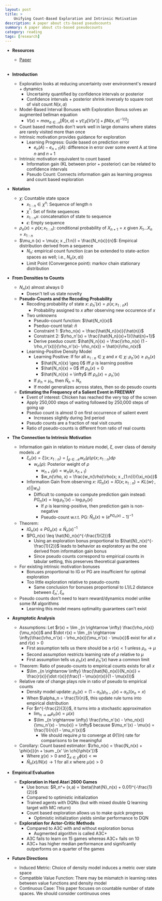 ```yaml
---
layout: post
title: >
    Unifying Count-Based Exploration and Intrinsic Motivation
description: A paper about cts-based pseudocounts
summary: A paper about cts-based pseudocounts
category: reading
tags: [research]
---
```


* **Resources**
    - [Paper](https://arxiv.org/abs/1606.01868)
<br><br/>

* **Introduction**
    * Exploration looks at reducing uncertainty over environment's reward + dynamics
        * Uncertainty quantified by confidence intervals or posterior
        * Confidence intervals + posterior shrink inversely to square root of visit count $N(x,a)$
    * Model-Based Interval Bonuses with Exploration Bonus solves an augmented bellman equation
        * $V(x) = max _{a \in \mathcal{A}}[\hat{R}(x,a) + \gamma \mathbb{E} _{\hat{P}}[V(x')] + \beta N(x,a)^{- 1/2}]$
    * Count based methods don't work well in large domains where states are rarely visited more than once
    * Intrinsic motivation provides guidance for exploration
        * Learning Progress: Guide based on prediction error
            * $e_n(A) - e _{n+1}(A)$: difference in error over some event A at time $n$ and $n+1$
    * Intrinsic motivation equivalent to count based
        * Information gain (KL between prior + posterior) can be related to confidence intervals
        * Pseudo Count: Connects information gain as learning progress and count based exploration
* **Notation**
    * $\chi$: Countable state space
        * $x _{1:n} \in \chi^n$: Sequence of length n
        * $\chi^\ast$: Set of finite sequences
        * $x _{1:n}x$: concatenation of state to sequence
        * $\epsilon$: Empty sequence
    * $\rho_n (x) = \rho(x; x _{1:n})$: conditional probability of $X _{n+1} = x$ given $X_1 \dots X_n = x _{1:n}$
    * $\mu_n (x) = \mu(x; x _{1:n}) = \frac{N_n(x)}{n}$: Empirical distribution derived from a sequence
        * $N_n$: empirical count function (can be extended to state-action spaces as well; i.e., $N_n(x,a)$)
        * Limit Point (Convergence point): markov chain stationary distribution 
* **From Densities to Counts**
    * $N_n(x)$ almost always 0
        * Doesn't tell us state novelty
    * **Pseudo-Counts and the Recoding Probability**
        * Recoding probability of state $x$: $\rho_n'(x) = \rho(x; x _{1:n}x)$
            * Probability assigned to $x$ after observing new occurence of $x$
        * Two unknowns
            * Pseudo-count function: $\hat{N_n}(x)$
            * Pseduo-count total: $\hat{n}$
            * Constraint 1: $\rho_n(x) = \frac{\hat{N_n}(x)}{\hat{n}}$
            * Constraint 2: $\rho_n'(x) = \frac{\hat{N_n}(x)+1}{\hat{n}+1}$
            * Derive pseduo count: $\hat{N_n}(x) = \frac{\rho_n(x) (1 - \rho_n'(x))}{\rho_n'(x)- \rho_n(x)} = \hat{n}\rho_n(x)$
        * Learning-Positive Density Model
            * Learning Positive: If for all $x _{1:n} \in \chi$ and $x \in \chi$: $\rho_n'(x) \geq \rho_n(x)$
                * $\hat{N_n}(x) \geq 0$ iff $\rho$ is learning positive
                * $\hat{N_n}(x) = 0$ iff $\rho_n(x) = 0$
                * $\hat{N_n}(x) = \infty$ iff $\rho_n(x) = \rho_n'(x)$
            * If $\rho_n = \mu_n$, then $\hat{N}_n = N_n$
            * If model generalizes across states, then so do pesudo counts
    * **Estimating the Frequency of a Salient Event in FREEWAY**
        * Event of interest: Chicken has reached the very top of the screen
        * Apply 250,000 steps of waiting followed by 250,000 steps of going up
        * Pseduo count is almost 0 on first occurrence of salient event
            * Increases slightly during 3rd period
        * Pseudo counts are a fraction of real visit counts
        * Ratio of pseudo-counts is different from ratio of real counts
* **The Connection to Intrinsic Motivation**
    * Information gain in relation to mixture model, $\xi$, over class of density models $\mathcal{M}$
        * $\xi_n(x) = \xi(x; x _{1:n}) = \int _{\rho \in \mathcal{M}} w_n(\rho) \rho(x; x _{1:n})d \rho$
            * $w_n(\rho)$: Posterior weight of $\rho$
                * $w _{n+1}(\rho) = w_n(\rho, x _{n+1})$
                * $w_n(\rho, x) = \frac{w_n(\rho)\rho(x; x _{1:n})}{\xi_n(x)}$
        * Information Gain from observing $x$: $IG_n(x) = IG(x; x _{1:n}) = KL(w(\cdot, x) \vert \vert w_n)$
            * Difficult to compute so compute prediction gain instead: $PG_n(x) = \log \rho_n'(x) - \log \rho_n(x)$
                * If $\rho$ is learning-positive, then prediction gain is non-negative
                * Pseudo-count w.r.t. PG: $\hat{N}_n(x) \approx (e^{PG_n(x)} -1)^{-1}$
    * Theorem: 
        * $IG_n(x) \leq PG_n(x) \leq \hat{N}_n(x)^{-1}$ 
        * $PG_n(x) \leq \hat{N}_n(x)^{-\frac{1}{2}}$
            * Using an exploration bonus proportional to $\hat{N}_n(x)^{-\frac{1}{2}}$ leads to behavior as exploratory as the one derived from information gain bonus
            * Since pseudo counts correspond to empirical counts in tabular setting, this preserves theoretical guarantees
    * For existing intrinsic motivation bonuses
        * Bonuses proportional to IG or PG are insufficient for optimal exploration
        * Too little exploration relative to pseudo-counts
            * Same conclusion for bonuses proportional to L1/L2 distance between $\xi_n', \xi_n$
    * Pseudo counts don't need to learn reward/dynamics model unlike some IM algorithms
        * Learning this model means optimality guarantees can't exist 
* **Asymptotic Analysis**
    * Assumptions: Let $r(x) = \lim _{n \rightarrow \infty} \frac{\rho_n(x)}{\mu_n(x)}$ and $\dot r(x) = \lim _{n \rightarrow \infty}\frac{\rho_n'(x) - \rho_n(x)}{\mu_n'(x) - \mu(x)}$ exist for all $x$ and $\dot r(x) > 0$
        * First assumption tells us there should be a $r(x) < 1$ unless $\rho_n \rightarrow \mu$
        * Second assumption restricts learning rate of $\rho$ relative to $\mu$
        * First assumption tells us $\rho_n(x)$ and $\rho_n'(x)$ have a common limit
    * Theorem: Ratio of pseudo-counts to empirical counts exists for all $x$
        * $\lim _{n \rightarrow \infty} \frac{\hat{N}_n(x)}{N_n(x)} = \frac{r(x)}{\dot r(x)}(\frac{1 - \mu(x)r(x)}{1 - \mu(x)})$
    * Relative rate of change plays role in ratio of pseudo to empirical counts
        * Density model update: $\rho_n(x) = (1 - \alpha_n)\rho _{n-1}(x) + \alpha_n \mathbb{I}(x_n = x)$
        * When $\alpha_n = \frac{1}{n}$, this update rule turns into empirical distribution
        * For $n^{-\frac{2}{3}}$, it turns into a stochastic approximation
            * $\lim _{n \rightarrow \infty} \rho_n(x) = \mu(x)$
            * $\lim _{n \rightarrow \infty} \frac{\rho_n'(x) - \rho_n(x)}{\mu_n'(x) - \mu(x)} = \infty$ because $\mu_n'(x) - \mu(x) = \frac{1}{n}(1 - \mu_n'(x))$
                * We should require $\rho$ to converge at $\Theta(1/n)$ rate for comparisons to be meaningful
    * Corollary: Count based estimator: $\rho_n(x) = \frac{N_n(x) + \phi(x)}{n + \sum _{x' \in \chi}\phi(x')}$
        * Where $\chi(x) > 0$ and $\sum _{x \in \chi}\phi(x) < \infty$
        * $\hat{N}_n(x) / N(x) \rightarrow 1$ for all $x$ where $\mu(x) > 0$
* **Empirical Evaluation**
    * **Exploration in Hard Atari 2600 Games**
        * Use bonus: $R_n^+ (x,a) = \beta(\hat{N}_n(x) + 0.01)^{-\frac{1}{2}}$
        * Compared to optimistic initialization
        * Trained agents with DQNs (but with mixed double Q learning target with MC return)
        * Count based exploration allows us to make quick progress 
            * Optimistic initialization yields similar performance to DQN
    * **Exploration for Actor-Critic Methods**
        * Compared to A3C with and without exploration bonus
            * Augmented algorithm is called A3C+
        * A3C fails to learn on 15 games whereas A3C+ fails on 10
        * A3C+ has higher median performance and signifcantly outperforms on a quarter of the games
* **Future Directions**
    * Induced Metric: Choice of density model induces a metric over state space
    * Compatible Value Function: There may be mismatch in learning rates between value functions and density model
    * Continuous Case: This paper focuses on countable number of state spaces. We should consider continuous ones